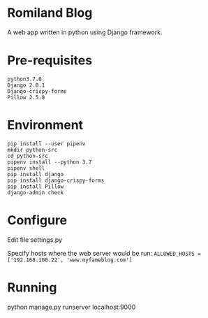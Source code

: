 
# **Romiland Blog**
A web app written in python using Django framework.

# **Pre-requisites**
```
python3.7.0
Django 2.0.1
Django-crispy-forms
Pillow 2.5.0
```

# **Environment**
```
pip install --user pipenv
mkdir python-src
cd python-src
pipenv install --python 3.7
pipenv shell
pip install django
pip install django-crispy-forms
pip install Pillow
django-admin check
```

# **Configure**
Edit file settings.py

Specify hosts where the web server would be run:
`ALLOWED_HOSTS = ['192.168.100.22', 'www.myfameblog.com']`

# **Running**
python manage.py runserver localhost:9000

